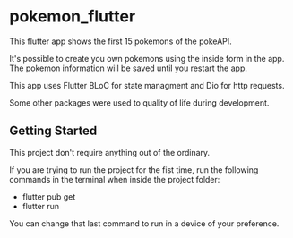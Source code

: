 # pokemon_flutter

This flutter app shows the first 15 pokemons of the pokeAPI. 

It's possible to create you own pokemons using the inside form in the app. The pokemon information will be saved until you restart the app.

This app uses Flutter BLoC for state managment and Dio for http requests.

Some other packages were used to quality of life during development.

## Getting Started

This project don't require anything out of the ordinary.

If you are trying to run the project for the fist time, run the following commands in the terminal when inside the project folder:

- flutter pub get
- flutter run

You can change that last command to run in a device of your preference.
